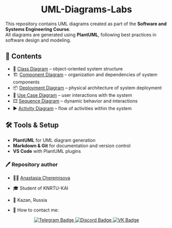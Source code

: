 <div id="header" align="center">
  <h1>UML-Diagrams-Labs</h1>
</div>

This repository contains UML diagrams created as part of the **Software and Systems Engineering Course**.  
All diagrams are generated using **PlantUML**, following best practices in software design and modeling.

## :file_folder: Contents

- :pushpin: [Class Diagram](1_class_diagram/) – object-oriented system structure
- :building_construction: [Component Diagram](2.1_component_diagram/) – organization and dependencies of system components
- :package: [Deployment Diagram](2.2_deployment_diagram/) – physical architecture of system deployment
- :bust_in_silhouette: [Use Case Diagram](3.1_use_case_diagram/) – user interactions with the system
- :film_strip: [Sequence Diagram](3.3_sequence_diagram/) – dynamic behavior and interactions
- :arrow_forward: [Activity Diagram](3.4_activity_diagram/) – flow of activities within the system

## :hammer_and_wrench: Tools & Setup

- **PlantUML** for UML diagram generation  
- **Markdown & Git** for documentation and version control  
- **VS Code** with PlantUML plugins  

### :pen: Repository author

- :woman_technologist: <a href="https://github.com/space13pirate" title="space13pirate">Anastasia Cheremisova</a>
- :mortar_board: Student of KNRTU-KAI
- :round_pushpin: Kazan, Russia

- :mag_right: How to contact me:
<div id="badges" align="center">
  <a href="https://t.me/space13pirate">
    <img src="https://img.shields.io/badge/Telegram-27A3E2?style=for-the-badge&logo=telegram&logoColor=white" alt="Telegram Badge"/>
  </a>
  <a href="https://discord.gg/RHH9qHZJ">
      <img src="https://img.shields.io/badge/Discord-rgb(88,101,242)?style=for-the-badge&logo=discord&logoColor=white" alt="Discord Badge"/>
  </a>
  <a href="https://vk.com/north13anastasia">
    <img src="https://img.shields.io/badge/vk-0077FF?style=for-the-badge&logo=VK&logoColor=white" alt="VK Badge"/>
  </a>
</div>
